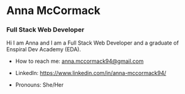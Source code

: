# Anna McCormack
### Full Stack Web Developer

Hi I am Anna and I am a Full Stack Web Developer and a graduate of Enspiral Dev Academy (EDA). 
<!--
**annamccormack/annamccormack** is a ✨ _special_ ✨ repository because its `README.md` (this file) appears on your GitHub profile.

Here are some ideas to get you started:

- 🔭 I’m currently working on ...
- 🌱 I’m currently learning ...
- 👯 I’m looking to collaborate on ...
- 🤔 I’m looking for help with ...
- 💬 Ask me about ...
- 📫 How to reach me: ...
- 😄 Pronouns: ...
- ⚡ Fun fact: ...
-->
- How to reach me: anna.mccormack94@gmail.com 

- LinkedIn: https://www.linkedin.com/in/anna-mccormack94/   
                   
- Pronouns: She/Her
